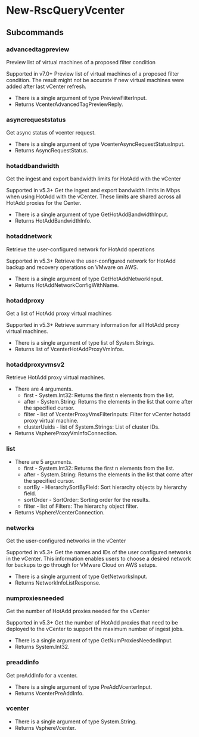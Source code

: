 # New-RscQueryVcenter
## Subcommands
### advancedtagpreview
Preview list of virtual machines of a proposed filter condition

Supported in v7.0+
Preview list of virtual machines of a proposed filter condition. The result might not be accurate if new virtual machines were added after last vCenter refresh.

- There is a single argument of type PreviewFilterInput.
- Returns VcenterAdvancedTagPreviewReply.
### asyncrequeststatus
Get async status of vcenter request.

- There is a single argument of type VcenterAsyncRequestStatusInput.
- Returns AsyncRequestStatus.
### hotaddbandwidth
Get the ingest and export bandwidth limits for HotAdd with the vCenter

Supported in v5.3+
Get the ingest and export bandwidth limits in Mbps when using HotAdd with the vCenter. These limits are shared across all HotAdd proxies for the Center.

- There is a single argument of type GetHotAddBandwidthInput.
- Returns HotAddBandwidthInfo.
### hotaddnetwork
Retrieve the user-configured network for HotAdd operations

Supported in v5.3+
Retrieve the user-configured network for HotAdd backup and recovery operations on VMware on AWS.

- There is a single argument of type GetHotAddNetworkInput.
- Returns HotAddNetworkConfigWithName.
### hotaddproxy
Get a list of HotAdd proxy virtual machines

Supported in v5.3+
Retrieve summary information for all HotAdd proxy virtual machines.

- There is a single argument of type list of System.Strings.
- Returns list of VcenterHotAddProxyVmInfos.
### hotaddproxyvmsv2
Retrieve HotAdd proxy virtual machines.

- There are 4 arguments.
    - first - System.Int32: Returns the first n elements from the list.
    - after - System.String: Returns the elements in the list that come after the specified cursor.
    - filter - list of VcenterProxyVmsFilterInputs: Filter for vCenter hotadd proxy virtual machine.
    - clusterUuids - list of System.Strings: List of cluster IDs.
- Returns VsphereProxyVmInfoConnection.
### list
- There are 5 arguments.
    - first - System.Int32: Returns the first n elements from the list.
    - after - System.String: Returns the elements in the list that come after the specified cursor.
    - sortBy - HierarchySortByField: Sort hierarchy objects by hierarchy field.
    - sortOrder - SortOrder: Sorting order for the results.
    - filter - list of Filters: The hierarchy object filter.
- Returns VsphereVcenterConnection.
### networks
Get the user-configured networks in the vCenter

Supported in v5.3+
Get the names and IDs of the user configured networks in the vCenter. This information enables users to choose a desired network for backups to go through for VMware Cloud on AWS setups.

- There is a single argument of type GetNetworksInput.
- Returns NetworkInfoListResponse.
### numproxiesneeded
Get the number of HotAdd proxies needed for the vCenter

Supported in v5.3+
Get the number of HotAdd proxies that need to be deployed to the vCenter to support the maximum number of ingest jobs.

- There is a single argument of type GetNumProxiesNeededInput.
- Returns System.Int32.
### preaddinfo
Get preAddInfo for a vcenter.

- There is a single argument of type PreAddVcenterInput.
- Returns VcenterPreAddInfo.
### vcenter
- There is a single argument of type System.String.
- Returns VsphereVcenter.
